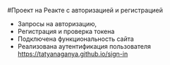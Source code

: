 #Проект на Реакте с авторизацией и регистрацией
 - Запросы на авторизацию, 
 - Pегистрация и проверка токена  
-  Подключена функциональность сайта
-  Реализована аутентификация пользователя
https://tatyanaganya.github.io/sign-in
